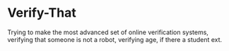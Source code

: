 # Verify-That
Trying to make the most advanced set of online verification systems, verifying that someone is not a robot, verifying age, if there a student ext.
